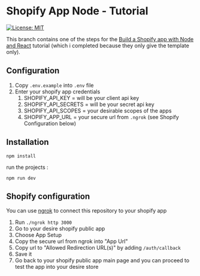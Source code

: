 # Shopify App Node - Tutorial

[![License: MIT](https://img.shields.io/badge/License-MIT-green.svg)](LICENSE.md)

This branch contains one of the steps for the [Build a Shopify app with Node and React](https://developers.shopify.com/tutorials/build-a-shopify-app-with-node-and-react) tutorial (which i completed because they only give the template only).

## Configuration
1. Copy `.env.example` into `.env` file
2. Enter your shopify app credentials
   1. SHOPIFY_API_KEY = will be your client api key
   2. SHOPIFY_API_SECRETS = will be your secret api key
   3. SHOPIFY_API_SCOPES = your desirable scopes of the apps
   4. SHOPIFY_APP_URL = your secure url from `.ngrok` (see Shopify Configuration below)
   
## Installation 

```
npm install
```

run the projects :

```
npm run dev
```

## Shopify configuration

You can use [ngrok](https://ngrok.com/) to connect this repository to your shopify app
1. Run `./ngrok http 3000`
2. Go to your desire shopify public app
3. Choose App Setup
4. Copy the secure url from ngrok into "App Url"
5. Copy url to "Allowed Redirection URL(s)" by adding `/auth/callback`
6. Save it
7. Go back to your shopify public app main page and you can proceed to test the app into your desire store